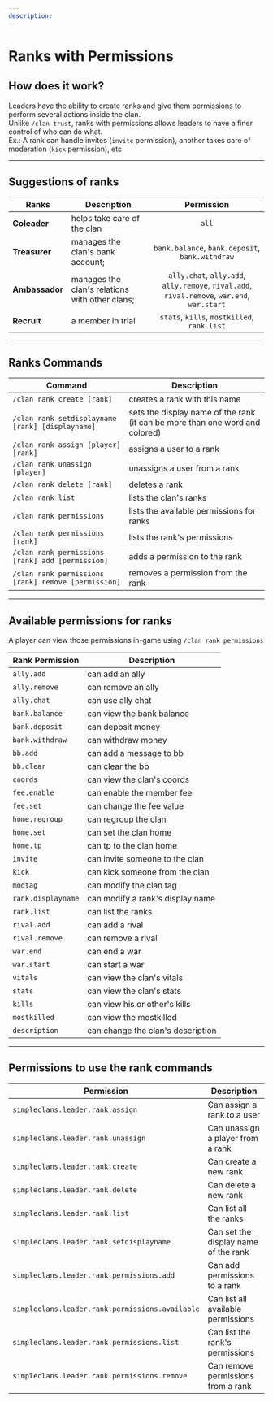 ```yaml
---
description:
---
```


# Ranks with Permissions

## How does it work?

Leaders have the ability to create ranks and give them permissions to perform several actions inside the clan.\
Unlike `/clan trust`, ranks with permissions allows leaders to have a finer control of who can do what.\
Ex.: A rank can handle invites (`invite` permission), another takes care of moderation (`kick` permission), etc

***

## Suggestions of ranks


|Ranks|Description|Permission|
|--|--|:--:|
|**Coleader**|helps take care of the clan|`all`
|**Treasurer**|manages the clan's bank account;|`bank.balance`, `bank.deposit`, `bank.withdraw`
|**Ambassador**|manages the clan's relations with other clans;|`ally.chat`, `ally.add`, `ally.remove`, `rival.add`, `rival.remove`, `war.end`, `war.start`
|**Recruit**|a member in trial|`stats`, `kills`, `mostkilled`, `rank.list`

***

## Ranks Commands

|Command|Description|
|--|--|
|`/clan rank create [rank]`|creates a rank with this name
|`/clan rank setdisplayname [rank] [displayname]`|sets the display name of the rank (it can be more than one word and colored)
|`/clan rank assign [player] [rank]`|assigns a user to a rank
|`/clan rank unassign [player]`|unassigns a user from a rank
|`/clan rank delete [rank]`|deletes a rank
|`/clan rank list`|lists the clan's ranks
|`/clan rank permissions`|lists the available permissions for ranks
|`/clan rank permissions [rank]`|lists the rank's permissions
|`/clan rank permissions [rank] add [permission]`|adds a permission to the rank
|`/clan rank permissions [rank] remove [permission]`|removes a permission from the rank

***

## Available permissions for ranks

A player can view those permissions in-game using `/clan rank permissions`

|Rank Permission|Description|
|--|--|
|`ally.add`|can add an ally
|`ally.remove`|can remove an ally
|`ally.chat`|can use ally chat
|`bank.balance`|can view the bank balance
|`bank.deposit`|can deposit money
|`bank.withdraw`|can withdraw money
|`bb.add`|can add a message to bb
|`bb.clear`|can clear the bb
|`coords`|can view the clan's coords
|`fee.enable`|can enable the member fee
|`fee.set`|can change the fee value
|`home.regroup`|can regroup the clan
|`home.set`|can set the clan home
|`home.tp`|can tp to the clan home
|`invite`|can invite someone to the clan
|`kick`|can kick someone from the clan
|`modtag`|can modify the clan tag
|`rank.displayname`|can modify a rank's display name
|`rank.list`|can list the ranks
|`rival.add`|can add a rival
|`rival.remove`|can remove a rival
|`war.end`|can end a war
|`war.start`|can start a war
|`vitals`|can view the clan's vitals
|`stats`|can view the clan's stats
|`kills`|can view his or other's kills
|`mostkilled`|can view the mostkilled
|`description`|can change the clan's description

***

## Permissions to use the rank commands

|Permission|Description|
|--|--|
|`simpleclans.leader.rank.assign`|Can assign a rank to a user
|`simpleclans.leader.rank.unassign`|Can unassign a player from a rank
|`simpleclans.leader.rank.create`|Can create a new rank
|`simpleclans.leader.rank.delete`|Can delete a new rank
|`simpleclans.leader.rank.list`|Can list all the ranks
|`simpleclans.leader.rank.setdisplayname`|Can set the display name of the rank
|`simpleclans.leader.rank.permissions.add`|Can add permissions to a rank
|`simpleclans.leader.rank.permissions.available`|Can list all available permissions
|`simpleclans.leader.rank.permissions.list`|Can list the rank's permissions
|`simpleclans.leader.rank.permissions.remove`|Can remove permissions from a rank